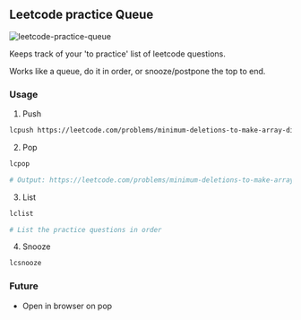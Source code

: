 ## Leetcode practice Queue

![leetcode-practice-queue](https://socialify.git.ci/adi-g15/leetcode-practice-queue/image?description=1&descriptionEditable=Keeps%20track%20of%20your%20%27to%20practice%27%20list%20of%20leetcode%20questions&language=1&name=1&owner=1&theme=Dark)

Keeps track of your 'to practice' list of leetcode questions.

Works like a queue, do it in order, or snooze/postpone the top to end.

### Usage

1. Push

```sh
lcpush https://leetcode.com/problems/minimum-deletions-to-make-array-divisible
```

2. Pop

```sh
lcpop

# Output: https://leetcode.com/problems/minimum-deletions-to-make-array-divisible
```

3. List

```sh
lclist

# List the practice questions in order
```

4. Snooze

```sh
lcsnooze
```

### Future

* Open in browser on pop

